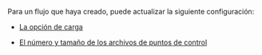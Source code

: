 Para un flujo que haya creado, puede actualizar la siguiente configuración:

-   [La opción de carga](ury1691596218182.md)

-   [El número y tamaño de los archivos de puntos de control](npn1691594431074.md)

